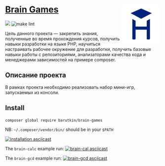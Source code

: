 # [Brain Games](https://hexlet.io/professions/php/projects/45)<img src="https://raw.githubusercontent.com/Hexlet/hexletguides.github.io/master/images/hexlet_logo128.png" alt="Hexlet logo" align="right"/>
<a href="https://codeclimate.com/github/barutkin/php-project-lvl1/maintainability"><img src="https://api.codeclimate.com/v1/badges/60a2688d16d8016dca8c/maintainability" /></a>
![make lint](https://github.com/barutkin/php-project-lvl1/workflows/make%20lint/badge.svg)

Цель данного проекта — закрепить знания, полученные во время прохождения курсов, получить навыки разработки на языке PHP, научиться настраивать рабочее окружение для разработки, получить базовые навыки работы с репозиториями, анализаторами качества кода и менеджерами зависимостей на примере composer.

## Описание проекта

В рамках проекта необходимо реализовать набор мини-игр, запускаемых из консоли.

## Install

`composer global require barutkin/brain-games`

NB: `~/.composer/vendor/bin/` should be in your `$PATH`

[![installation asciicast](https://asciinema.org/a/MR8912dFW0WM35heD4geNKeg1.svg)](https://asciinema.org/a/MR8912dFW0WM35heD4geNKeg1)

The `brain-calc` example run:
[![brain-cal asciicast](https://asciinema.org/a/7WeXKDO4elzhX1mVl6VGOYI5M.svg)](https://asciinema.org/a/7WeXKDO4elzhX1mVl6VGOYI5M)

The `brain-gcd` example run:
[![brain-gcd asciicast](https://asciinema.org/a/46vYe813eaicWyrlzGcnK1NtR.svg)](https://asciinema.org/a/46vYe813eaicWyrlzGcnK1NtR)
